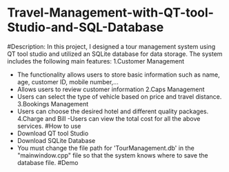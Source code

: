 # Travel-Management-with-QT-tool-Studio-and-SQL-Database
#Description:
In this project, I designed a tour management system using QT tool studio and utilized an SQLite database for data storage. The system includes the following main features:
1.Customer Management
- The functionality allows users to store basic information such as name, age, customer ID, mobile number,...
- Allows users to review customer information
2.Caps Management
- Users can select the type of vehicle based on price and travel distance.
3.Bookings Management
- Users can choose the desired hotel and different quality packages.
4.Charge and Bill
-Users can view the total cost for all the above services.
#How to use
- Download QT tool Studio 
- Download SQLite Database
- You must change the file path for 'TourManagement.db' in the "mainwindow.cpp" file so that the system knows where to save the database file.
#Demo 
